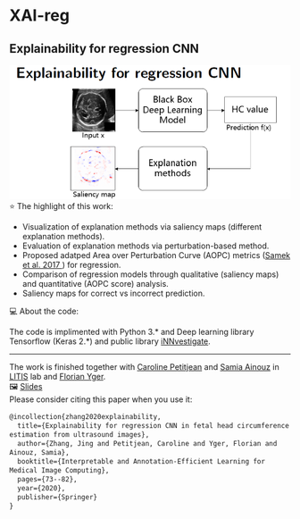 # XAI-reg
Explainability for regression CNN
---
![Cover](code/theme.png)    
⭐ The highlight of this work:
* Visualization of explanation methods via saliency maps (different explanation methods).
* Evaluation of explanation methods via perturbation-based method.
* Proposed adatped Area over Perturbation Curve (AOPC) metrics ([Samek et al. 2017 ](https://ieeexplore.ieee.org/abstract/document/7552539)) for regression.
* Comparison of regression models through qualitative (saliency maps) and quantitative (AOPC score) analysis.     
* Saliency maps for correct vs incorrect prediction.



💻 About the code:    

The code is implimented with Python 3.* and Deep learning library Tensorflow (Keras 2.*) and public library [iNNvestigate](https://github.com/albermax/innvestigate).

---
The work is finished together with [Caroline Petitjean](http://pagesperso.litislab.fr/cpetitjean/) and [Samia Ainouz](https://pagesperso.litislab.fr/sainouz/) in [LITIS](https://www.litislab.fr/) lab and [Florian Yger](http://www.yger.fr/).    
🖼️ [Slides](https://1drv.ms/b/c/ed2e624ab88ab8b4/EbS4irhKYi4ggO3VDAAAAAABRg79OsHUGCAaWkfwP1tWUQ?e=FNsxXX)    
Please consider citing this paper when you use it:


```
@incollection{zhang2020explainability,
  title={Explainability for regression CNN in fetal head circumference estimation from ultrasound images},
  author={Zhang, Jing and Petitjean, Caroline and Yger, Florian and Ainouz, Samia},
  booktitle={Interpretable and Annotation-Efficient Learning for Medical Image Computing},
  pages={73--82},
  year={2020},
  publisher={Springer}
}
```
